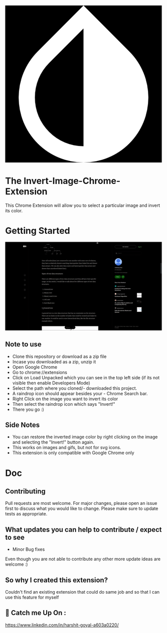 ![Logo](https://raw.githubusercontent.com/simplekind/Invert-Image-Chrome-Extension/master/logo.png)

# The Invert-Image-Chrome-Extension

This Chrome Extension will allow you to select a particular image and invert its color.

# Getting Started 

![Preview](https://raw.githubusercontent.com/simplekind/Invert-Image-Chrome-Extension/master/preview.gif)

## Note to use 

- Clone this repository or download as a zip file
- Incase you downloaded as a zip, unzip it
- Open Google Chrome
- Go to chrome://extensions
- Click on Load Unpacked which you can see in the top left side (if its not visible then enable Developers Mode)
- Select the path where you cloned/- downloaded this project.
- A raindrop icon should appear besides your - Chrome Search bar.
- Right Click on the image you want to invert its color
- Then select the raindrop icon which says "Invert!"
- There you go :)

## Side Notes

- You can restore the inverted image color by right clicking on the image and selecting the "Invert!" button again.
- This works on images and gifs, but not for svg icons. 
- This extension is only compatible with Google Chrome only

# Doc

## Contributing
Pull requests are most welcome.
 For major changes, please open an issue first to discuss what you would like to change.
Please make sure to update tests as appropriate.

## What updates you can help to contribute  / expect to see  

- Minor Bug fixes 

Even though you are not able to contribute any other more update ideas are welcome :) 

## So why I created this extension?
Couldn't find an existing extension that could do same job and so that I can use this feature for myself

## 🚀 Catch me Up On :

https://www.linkedin.com/in/harshit-goyal-a603a0220/